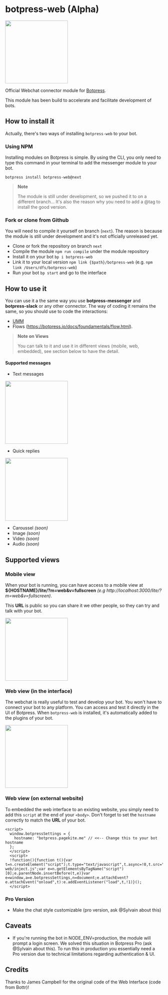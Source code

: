 # botpress-web (Alpha)

<img src="https://rawgit.com/botpress/botpress-web/next/assets/webview_convo.png" height="200px" />

Official Webchat connector module for [Botpress](http://github.com/botpress/botpress).

This module has been build to accelerate and facilitate development of bots.

## How to install it

Actually, there's two ways of installing `botpress-web` to your bot.

### Using NPM

Installing modules on Botpress is simple. By using the CLI, you only need to type this command in your terminal to add the messenger module to your bot.

```
botpress install botpress-web@next
```
> **Note**
> 
> The module is still under development, so we pushed it to on a different branch... It's also the reason why you need to add a @tag to install the good version.

### Fork or clone from Github

You will need to compile it yourself on branch (`next`). The reason is because the module is still under development and it's not officially unreleased yet.

- Clone or fork the repository on branch `next`
- Compile the module `npm run compile` under the module repository
- Install it on your bot `bp i botpress-web`
- Link it to your local version `npm link {$path}/botpress-web` (e.g. `npm link /Users/dfs/botpress-web`)
- Run your bot `bp start` and go to the interface

## How to use it

You can use it a the same way you use **botpress-messenger** and **botpress-slack** or any other connector. The way of coding it remains the same, so you should use to code the interactions:

- [UMM](https://botpress.io/docs/foundamentals/umm.html)
- Flows (https://botpress.io/docs/foundamentals/flow.html).

> **Note on Views**
> 
> You can talk to it and use it in different views (mobile, web, embedded), see section below to have the detail.

#### Supported messages

- Text messages

<img src="https://rawgit.com/botpress/botpress-web/next/assets/mobile_view.png" height="200px" />

- Quick replies

<img src="https://rawgit.com/botpress/botpress-web/next/assets/quick_replies.png" height="200px" />

- Caroussel *(soon)*
- Image *(soon)*
- Video *(soon)*
- Audio *(soon)*

## Supported views

### Mobile view

When your bot is running, you can have access to a mobile view at **${HOSTNAME}/lite/?m=web&v=fullscreen** *(e.g http://localhost:3000/lite/?m=web&v=fullscreen)*.

This **URL** is public so you can share it we other people, so they can try and talk with your bot.

<img src="https://rawgit.com/botpress/botpress-web/next/assets/mobile_view.png" height="200px" />

### Web view (in the interface)

The webchat is really useful to test and develop your bot. You won't have to connect your bot to any platform. You can access and test it directly in the UI of Botpress. When `botpress-web` is installed, it's automatically added to the plugins of your bot.

<img src="https://rawgit.com/botpress/botpress-web/next/assets/webview_side.png" height="200px" />

### Web view (on external website)

To embedded the web interface to an existing website, you simply need to add this `script` at the end of your `<body>`. Don't forget to set the `hostname` correctly to match the **URL** of your bot.

```
<script>
  window.botpressSettings = {
    hostname: "botpress.pagekite.me" // <<-- Change this to your bot hostname
  };
  </script>
  <script>
  !function(){function t(){var t=n.createElement("script");t.type="text/javascript",t.async=!0,t.src="https://"+a.hostname+"/api/botpress-web/inject.js";var e=n.getElementsByTagName("script")[0];e.parentNode.insertBefore(t,e)}var e=window,a=e.botpressSettings,n=document;e.attachEvent?e.attachEvent("onload",t):e.addEventListener("load",t,!1)}();
  </script>
```

### Pro Version
- Make the chat style customizable (pro version, ask @Sylvain about this)

## Caveats

- If you're running the bot in NODE_ENV=production, the module will prompt a login screen. We solved this situation in Botpress Pro (ask @Sylvain about this). To run this in production you essentially need a Pro version due to technical limitations regarding authentication & UI.

## Credits

Thanks to James Campbell for the original code of the Web Interface (code from Bottr)!
